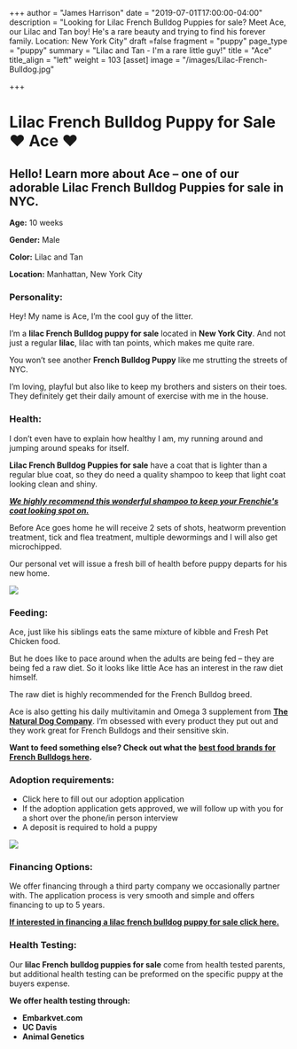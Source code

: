 +++
author = "James Harrison"
date = "2019-07-01T17:00:00-04:00"
description = "Looking for Lilac French Bulldog Puppies for sale? Meet Ace, our Lilac and Tan boy! He's a rare beauty and trying to find his forever family. Location: New York City"
draft =false
fragment = "puppy"
page_type = "puppy"
summary = "Lilac and Tan - I'm a rare little guy!"
title = "Ace"
title_align = "left"
weight = 103
[asset]
image = "/images/Lilac-French-Bulldog.jpg"

+++
# Lilac French Bulldog Puppy for Sale ♥ Ace ♥

## Hello! Learn more about Ace – one of our adorable **Lilac French Bulldog Puppies for sale in NYC.**

**Age:** 10 weeks

**Gender:** Male

**Color:** Lilac and Tan

**Location:** Manhattan, New York City

### **Personality:**

 Hey! My name is Ace, I’m the cool guy of the litter.

I’m a **lilac French Bulldog puppy for sale** located in **New York City**. And not just a regular **lilac**, lilac with tan points, which makes me quite rare.

You won’t see another **French Bulldog Puppy** like me strutting the streets of NYC.

I’m loving, playful but also like to keep my brothers and sisters on their toes. They definitely get their daily amount of exercise with me in the house.

### **Health:**

I don’t even have to explain how healthy I am, my running around and jumping around speaks for itself.

**Lilac French Bulldog Puppies for sale** have a coat that is lighter than a regular blue coat, so they do need a quality shampoo to keep that light coat looking clean and shiny.

[**_We highly recommend this wonderful shampoo to keep your Frenchie's coat looking spot on._**](https://www.amazon.com/4-Legger-Certified-Organic-Shampoo-Hypoallergenic/dp/B011ESJXRW/ref=sr_1_1_sspa?keywords=4+legger&qid=1565406096&s=gateway&sr=8-1-spons&psc=1&spLa=ZW5jcnlwdGVkUXVhbGlmaWVyPUExTzBPNVFYRzVXNUZHJmVuY3J5cHRlZElkPUEwMTE4MzY4MUNMRlpFMVBRMzlYUCZlbmNyeXB0ZWRBZElkPUEwMzUyMzAwMTcxNFA5OTk4NUpGOCZ3aWRnZXROYW1lPXNwX2F0ZiZhY3Rpb249Y2xpY2tSZWRpcmVjdCZkb05vdExvZ0NsaWNrPXRydWU= "French Bulldog Shampoo")

Before Ace goes home he  will receive 2 sets of shots, heatworm prevention treatment, tick and flea treatment, multiple dewormings and I will also get microchipped.

Our personal vet will issue a fresh bill of health before puppy departs for his new home.

  
![](/images/Lilac-french-bulldog-puppy.jpg)

### **Feeding:** 

Ace, just like his siblings eats the same mixture of kibble and Fresh Pet Chicken food.

But he does like to pace around when the adults are being fed – they are being fed a raw diet. So it looks like little Ace has an interest in the raw diet himself. 

The raw diet is highly recommended for the French Bulldog breed. 

Ace is also getting his daily multivitamin and Omega 3 supplement from [**The Natur**]()[**al Dog Company**](https://naturaldogcompany.com/product-category/dog-supplements/ "Natural Dog Company Supplements"). I’m obsessed with every product they put out and they work great for French Bulldogs and their sensitive skin.

**Want to feed something else? Check out what the** [**best food brands for French Bulldogs here**](https://ethicalfrenchie.com/blog/french-bulldog-care-13-best-dog-food-brands/ "Best Food for French Bulldogs")**.**

### **Adoption requirements**:

* Click here to fill out our adoption application
* If the adoption application gets approved, we will follow up with you for a short over the phone/in person interview
* A deposit is required to hold a puppy

![](/images/lilac-and-tan-french-bulldog.jpg)

### **Financing Options:**

We offer financing through a third party company we occasionally partner with. The application process is very smooth and simple and offers financing to up to 5 years.

[**If interested in financing a lilac french bulldog puppy for sale click here.**]()

### **Health Testing:**

Our **lilac French bulldog puppies for sale** come from health tested parents, but additional health testing can be preformed on the specific puppy at the buyers expense.

**We offer health testing through:**

* **Embarkvet.com**
* **UC Davis**
* **Animal Genetics**